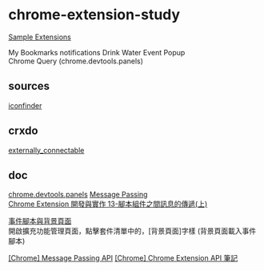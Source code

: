 # chrome-extension-study

[Sample Extensions](https://developer.chrome.com/extensions/samples)

My Bookmarks
notifications
Drink Water Event Popup  
Chrome Query (chrome.devtools.panels)  

## sources

[iconfinder](https://www.iconfinder.com/)

## crxdo

[externally_connectable](https://crxdoc-zh.appspot.com/apps/manifest/externally_connectable)

## doc

[chrome.devtools.panels](https://developer.chrome.com/extensions/devtools_panels)
[Message Passing](https://developer.chrome.com/apps/messaging)  
[Chrome Extension 開發與實作 13-腳本組件之間訊息的傳遞(上)](https://ithelp.ithome.com.tw/articles/10187744)  

[事件腳本與背景頁面](https://ithelp.ithome.com.tw/articles/10186775)  
開啟擴充功能管理頁面，點擊套件清單中的，[背景頁面]字樣  (背景頁面載入事件腳本)

[[Chrome] Message Passing API](https://pjchender.github.io/2019/05/21/chrome-message-passing-api/)
[[Chrome] Chrome Extension API 筆記](https://pjchender.github.io/2019/05/08/chrome-chrome-extension-api-%E7%AD%86%E8%A8%98/)

